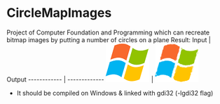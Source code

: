 # CircleMapImages
Project of Computer Foundation and Programming which can recreate bitmap images by putting a number of circles on a plane
Result:
Input | Output
------------ | -------------
![I](/input.bmp) | ![O](/BitmapOutput.png)

* It should be compiled on Windows & linked with gdi32 (-lgdi32 flag)
